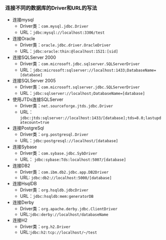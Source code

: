 ### 连接不同的数据库的Driver和URL的写法

- 连接mysql
	- Driver类：`com.mysql.jdbc.Driver`
	- URL：`jdbc:mysql://localhost:3306/test`
- 连接Oracle
	- Driver类：`oracle.jdbc.driver.OracleDriver`
	- URL：`jdbc:oracle:thin:@localhost:1521:[sid]`  
- 连接SQLServer 2000
	- Driver类：`com.microsoft.jdbc.sqlserver.SQLServerDriver`
	- URL：`jdbc:microsoft:sqlserver://localhost:1433;DatabaseName=[database]`
- 连接SQLServer 2005
	- Driver类：`com.microsoft.sqlserver.jdbc.SQLServerDriver`
	- URL：`jdbc:sqlserver://localhost;DatabaseName=[database]`
- 使用JTDs连接SQLServer
	- Driver类：`net.sourceforge.jtds.jdbc.Driver`
	- URL：`jdbc:jtds:sqlserver://localhost:1433/[database];tds=8.0;lastupdatecount=true`
- 连接PostgreSql
	- Driver类：`org.postgresql.Driver`
	- URL：`jdbc:postgresql://localhost/[database]` 
- 连接Sybase
	- Driver类：`com.sybase.jdbc.SybDriver`
	- URL： `jdbc:sybase:Tds:localhost:5007/[database]`
- 连接DB2
	- Driver类：`com.ibm.db2.jdbc.app.DB2Driver`
	- URL: `jdbc:db2://localhost:5000/[database]`
- 连接HsqlDB
	- Driver类：`org.hsqldb.jdbcDriver`
	- URL：`jdbc:hsqldb:mem:generatorDB` 
- 连接Derby 
	- Driver类：`org.apache.derby.jdbc.ClientDriver` 
	- URL:`jdbc:derby://localhost/databaseName`
- 连接H2
	- Driver类：`org.h2.Driver`
	- URL:`jdbc:h2:tcp://localhost/~/test` 